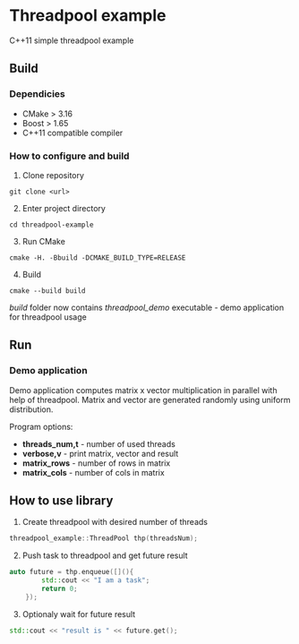 # Threadpool example

C++11 simple threadpool example

## Build

### Dependicies

- CMake > 3.16
- Boost > 1.65
- C++11 compatible compiler

### How to configure and build

1. Clone repository

```git clone <url>```

2. Enter project directory

```cd threadpool-example```

3. Run CMake

```cmake -H. -Bbuild -DCMAKE_BUILD_TYPE=RELEASE```

4. Build

```cmake --build build```

*build* folder now contains *threadpool_demo* executable - demo application for threadpool usage

## Run

### Demo application

Demo application computes matrix x vector multiplication
in parallel with help of threadpool.
Matrix and vector are generated randomly using uniform distribution.

Program options:

- **threads_num,t** - number of used threads
- **verbose,v** - print matrix, vector and result
- **matrix_rows** - number of rows in matrix
- **matrix_cols** - number of cols in matrix

## How to use library

1. Create threadpool with desired number of threads

```cpp
threadpool_example::ThreadPool thp(threadsNum);
```

2. Push task to threadpool and get future result

```cpp
auto future = thp.enqueue([](){
        std::cout << "I am a task";
        return 0;
    });
```

3. Optionaly wait for future result

```cpp
std::cout << "result is " << future.get();
```
